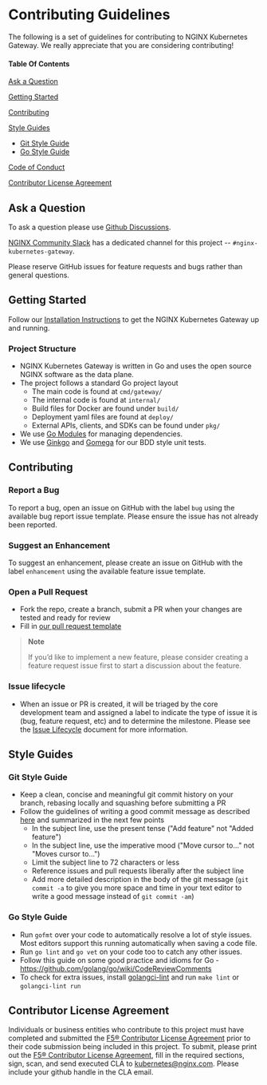 # Contributing Guidelines

The following is a set of guidelines for contributing to NGINX Kubernetes Gateway. We really appreciate that you are considering contributing!

#### Table Of Contents

[Ask a Question](#ask-a-question)

[Getting Started](#getting-started)

[Contributing](#contributing)

[Style Guides](#style-guides)
  * [Git Style Guide](#git-style-guide)
  * [Go Style Guide](#go-style-guide)

[Code of Conduct](CODE_OF_CONDUCT.md)

[Contributor License Agreement](#contributor-license-agreement)

## Ask a Question

To ask a question please use [Github Discussions](https://github.com/nginxinc/nginx-kubernetes-gateway/discussions).

[NGINX Community Slack](https://community.nginx.org/joinslack) has a dedicated channel for this project -- `#nginx-kubernetes-gateway`.

Please reserve GitHub issues for feature requests and bugs rather than general questions.

## Getting Started

Follow our [Installation Instructions](README.md#run-nginx-gateway) to get the NGINX Kubernetes Gateway up and running.

### Project Structure

* NGINX Kubernetes Gateway is written in Go and uses the open source NGINX software as the data plane.
* The project follows a standard Go project layout
    * The main code is found at `cmd/gateway/`
    * The internal code is found at `internal/`
    * Build files for Docker are found under `build/`
    * Deployment yaml files are found at `deploy/`
    * External APIs, clients, and SDKs can be found under `pkg/`
* We use [Go Modules](https://github.com/golang/go/wiki/Modules) for managing dependencies.
* We use [Ginkgo](https://onsi.github.io/ginkgo/) and [Gomega](https://onsi.github.io/gomega/) for our BDD style unit tests.

## Contributing

### Report a Bug

To report a bug, open an issue on GitHub with the label `bug` using the available bug report issue template. Please ensure the issue has not already been reported.

### Suggest an Enhancement

To suggest an enhancement, please create an issue on GitHub with the label `enhancement` using the available feature issue template.

### Open a Pull Request

* Fork the repo, create a branch, submit a PR when your changes are tested and ready for review
* Fill in [our pull request template](.github/PULL_REQUEST_TEMPLATE.md)

> **Note**
>
> If you’d like to implement a new feature, please consider creating a feature request issue first to start a discussion about the feature.

### Issue lifecycle

* When an issue or PR is created, it will be triaged by the core development team and assigned a label to indicate the type of issue it is (bug, feature request, etc) and to determine the milestone. Please see the [Issue Lifecycle](ISSUE_LIFECYCLE.md) document for more information.

## Style Guides

### Git Style Guide

* Keep a clean, concise and meaningful git commit history on your branch, rebasing locally and squashing before submitting a PR
* Follow the guidelines of writing a good commit message as described [here](https://chris.beams.io/posts/git-commit/) and summarized in the next few points
    * In the subject line, use the present tense ("Add feature" not "Added feature")
    * In the subject line, use the imperative mood ("Move cursor to..." not "Moves cursor to...")
    * Limit the subject line to 72 characters or less
    * Reference issues and pull requests liberally after the subject line
    * Add more detailed description in the body of the git message (`git commit -a` to give you more space and time in your text editor to write a good message instead of `git commit -am`)

### Go Style Guide

* Run `gofmt` over your code to automatically resolve a lot of style issues. Most editors support this running automatically when saving a code file.
* Run `go lint` and `go vet` on your code too to catch any other issues.
* Follow this guide on some good practice and idioms for Go -  https://github.com/golang/go/wiki/CodeReviewComments
* To check for extra issues, install [golangci-lint](https://github.com/golangci/golangci-lint) and run `make lint` or `golangci-lint run`

## Contributor License Agreement

Individuals or business entities who contribute to this project must have completed and submitted the [F5® Contributor License Agreement](F5ContributorLicenseAgreement.pdf) prior to their code submission being included in this project.
To submit, please print out the [F5® Contributor License Agreement](F5ContributorLicenseAgreement.pdf), fill in the required sections, sign, scan, and send executed CLA to kubernetes@nginx.com.
Please include your github handle in the CLA email.
